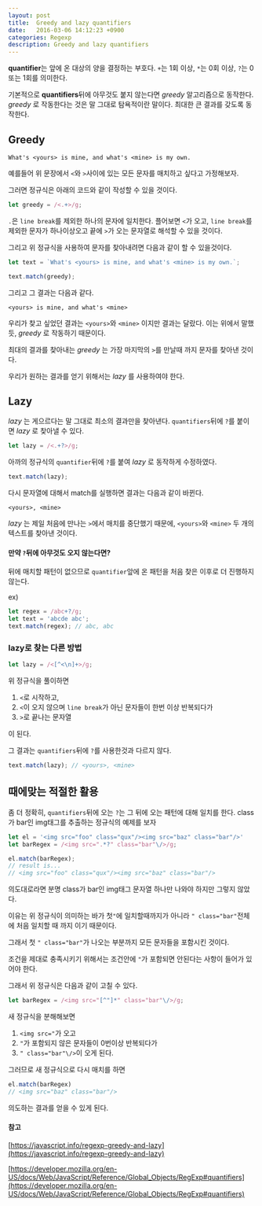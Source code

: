 ```yaml
---
layout: post
title:  Greedy and lazy quantifiers
date:   2016-03-06 14:12:23 +0900
categories: Regexp
description: Greedy and lazy quantifiers
---
```


**quantifier**는 앞에 온 대상의 양을 결정하는 부호다.
`+`는 1회 이상, `*`는 0회 이상, `?`는 0또는 1회를 의미한다.

기본적으로 **quantifiers**뒤에 아무것도 붙지 않는다면 _greedy_ 알고리즘으로 동작한다. _greedy_ 로 작동한다는 것은 말 그대로 탐욕적이란 말이다. 최대한 큰 결과를 갖도록 동작한다.

## Greedy

```
What's <yours> is mine, and what's <mine> is my own.
```

예를들어 위 문장에서  `<`와 `>`사이에 있는 모든 문자를 매치하고 싶다고 가정해보자.

그러면 정규식은 아래의 코드와 같이 작성할 수 있을 것이다.

```js
let greedy = /<.+>/g;
```

`.`은 `line break`를 제외한 하나의 문자에 일치한다.
플어보면 `<`가 오고, `line break`를 제외한 문자가 하나이상오고 끝에 `>`가 오는 문자열로 해석할 수 있을 것이다.

그리고 위 정규식을 사용하여 문자를 찾아내려면 다음과 같이 할 수 있을것이다.

```js
let text = `What's <yours> is mine, and what's <mine> is my own.`;

text.match(greedy);
```
그리고 그 결과는 다음과 같다.

```
<yours> is mine, and what's <mine>
```

<script async src="//jsfiddle.net/Lcqubryf/2/embed/js,result/dark/"></script>

우리가 찾고 싶었던 결과는 `<yours>`와 `<mine>` 이지만 결과는 달랐다. 이는 위에서 말했듯, _greedy_ 로 작동하기 때문이다.

최대의 결과를 찾아내는 _greedy_ 는 가장 마지막의 `>`를 만날때 까지 문자를 찾아낸 것이다.

우리가 원하는 결과를 얻기 위해서는 _lazy_ 를 사용하여야 한다.

## Lazy

_lazy_ 는 게으르다는 말 그대로 최소의 결과만을 찾아낸다.
`quantifiers`뒤에 `?`를 붙이면 _lazy_ 로 찾아낼 수 있다.

```js
let lazy = /<.+?>/g;
```
아까의 정규식의 `quantifier`뒤에 `?`를 붙여 _lazy_ 로 동작하게 수정하였다. 
```js
text.match(lazy);
```
다시 문자열에 대해서 match를 실행하면 결과는 다음과 같이 바뀐다.
```
<yours>, <mine>
```
<script async src="//jsfiddle.net/Lcqubryf/5/embed/js,result/dark/"></script>

_lazy_ 는 제일 처음에 만나는 `>`에서 매치를 중단했기 때문에, `<yours>`와 `<mine>` 두 개의 텍스트를 찾아낸 것이다.

#### 만약 `?`뒤에 아무것도 오지 않는다면?

뒤에 매치할 패턴이 없으므로 `quantifier`앞에 온 패턴을 처음 찾은 이후로 더 진행하지 않는다.

ex)
```js
let regex = /abc+?/g;
let text = 'abcde abc';
text.match(regex); // abc, abc
```

### lazy로 찾는 다른 방법

```js
let lazy = /<[^<\n]+>/g;
```
위 정규식을 풀이하면 
1. `<`로 시작하고, 
2. `<`이 오지 않으며 `line break`가 아닌 문자들이 한번 이상 반복되다가
3. `>`로 끝나는 문자열

이 된다.

그 결과는 `quantifiers`뒤에 `?`를 사용한것과 다르지 않다.

```js
text.match(lazy); // <yours>, <mine>
```
<script async src="//jsfiddle.net/Lcqubryf/7/embed/js,result/dark/"></script>


## 때에맞는 적절한 활용

좀 더 정확히, `quantifiers`뒤에 오는 `?`는 그 뒤에 오는 패턴에 대해 일치를 한다.
class가 bar인 img태그를 추출하는 정규식의 예제를 보자
```js
let el = '<img src="foo" class="qux"/><img src="baz" class="bar"/>'
let barRegex = /<img src=".*?" class="bar"\/>/g;

el.match(barRegex);
// result is...
// <img src="foo" class="qux"/><img src="baz" class="bar"/>
```
의도대로라면 분명 class가 bar인 img태그 문자열 하나만 나와야 하지만 그렇지 않았다.

이유는 위 정규식이 의미하는 바가 첫`"`에 일치할때까지가 아니라 `" class="bar"`전체에 처음 일치할 때 까지 이기 때문이다.

그래서 첫  `" class="bar"`가 나오는 부분까지 모든 문자들을 포함시킨 것이다.

조건을 제대로 충족시키기 위해서는 조건안에 `"`가 포함되면 안된다는 사항이 들어가 있어야 한다.

그래서 위 정규식은 다음과 같이 고칠 수 있다.
```js
let barRegex = /<img src="[^"]*" class="bar"\/>/g;
```
새 정규식을 분해해보면
1. `<img src="`가 오고
2. `"`가 포함되지 않은 문자들이 0번이상 반복되다가
3. `" class="bar"\/>`이 오게 된다.

그러므로 새 정규식으로 다시 매치를 하면
```js
el.match(barRegex)
// <img src="baz" class="bar"/>
```
의도하는 결과를 얻을 수 있게 된다.

#### 참고
[https://javascript.info/regexp-greedy-and-lazy](https://javascript.info/regexp-greedy-and-lazy)

[https://developer.mozilla.org/en-US/docs/Web/JavaScript/Reference/Global_Objects/RegExp#quantifiers](https://developer.mozilla.org/en-US/docs/Web/JavaScript/Reference/Global_Objects/RegExp#quantifiers)
